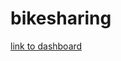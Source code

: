 # bikesharing


[link to dashboard](https://public.tableau.com/app/profile/olufemi.imam/viz/Challenge14_16486588322460/CheckoutTimesforusers?publish=yes)

